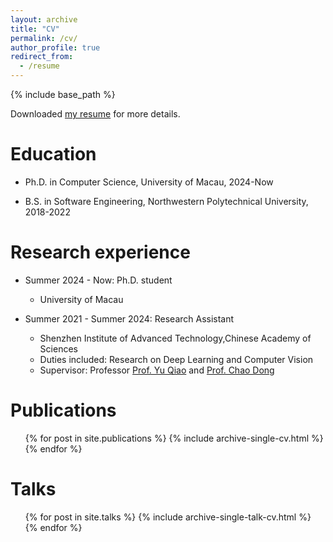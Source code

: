 ```yaml
---
layout: archive
title: "CV"
permalink: /cv/
author_profile: true
redirect_from:
  - /resume
---
```


{% include base_path %}

Downloaded [my resume](/files/ZheyuanLi.pdf) for more details.

Education
======
* Ph.D. in Computer Science, University of Macau, 2024-Now  

* B.S. in Software Engineering, Northwestern Polytechnical University, 2018-2022  

Research experience
======
* Summer 2024 - Now: Ph.D. student 
  * University of Macau

* Summer 2021 - Summer 2024: Research Assistant
  * Shenzhen Institute of Advanced Technology,Chinese Academy of Sciences
  * Duties included: Research on Deep Learning and Computer Vision
  * Supervisor: Professor [Prof. Yu Qiao](http://mmlab.siat.ac.cn/yuqiao) and [Prof. Chao Dong](http://xpixel.group/2010/01/20/chaodong.html)
  

Publications
======
  <ul>{% for post in site.publications %}
    {% include archive-single-cv.html %}
  {% endfor %}</ul>
  
Talks
======
  <ul>{% for post in site.talks %}
    {% include archive-single-talk-cv.html %}
  {% endfor %}</ul>



